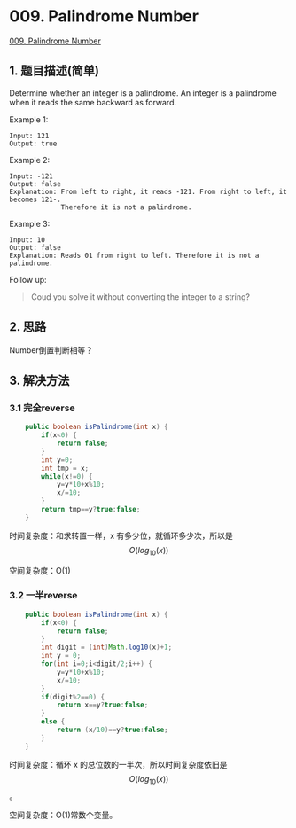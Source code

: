 # 009. Palindrome Number
[009. Palindrome Number](https://leetcode-cn.com/problems/palindrome-number/)

## 1. 题目描述\(简单\)

Determine whether an integer is a palindrome. An integer is a palindrome when it reads the same backward as forward.

Example 1:

```
Input: 121
Output: true
```

Example 2:

```
Input: -121
Output: false
Explanation: From left to right, it reads -121. From right to left, it becomes 121-. 
             Therefore it is not a palindrome.
```

Example 3:

```
Input: 10
Output: false
Explanation: Reads 01 from right to left. Therefore it is not a palindrome.
```

Follow up:

> Coud you solve it without converting the integer to a string?

## 2. 思路

Number倒置判断相等？

## 3. 解决方法

### 3.1 完全reverse

```java
    public boolean isPalindrome(int x) {
        if(x<0) {
            return false;
        }
        int y=0;
        int tmp = x;
        while(x!=0) {
            y=y*10+x%10;
            x/=10;
        }
        return tmp==y?true:false;
    }
```

时间复杂度：和求转置一样，x 有多少位，就循环多少次，所以是 $$O(log_{10}(x))$$

空间复杂度：O(1)

### 3.2 一半reverse

```java
    public boolean isPalindrome(int x) {
        if(x<0) {
            return false;
        }
        int digit = (int)Math.log10(x)+1;
        int y = 0;
        for(int i=0;i<digit/2;i++) {
            y=y*10+x%10;
            x/=10;
        }
        if(digit%2==0) {
            return x==y?true:false;
        }
        else {
            return (x/10)==y?true:false;
        }
    }
```

时间复杂度：循环 x 的总位数的一半次，所以时间复杂度依旧是 $$O(log_{10}(x))$$。

空间复杂度：O(1)常数个变量。

